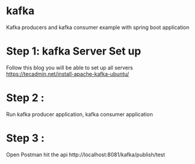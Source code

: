 # kafka
Kafka producers and kafka consumer example with spring boot application

# Step 1:  kafka Server Set up
Follow this blog you will be able to set up all servers https://tecadmin.net/install-apache-kafka-ubuntu/

# Step 2 : 
Run kafka producer application, kafka consumer application 

# Step 3 : 
Open Postman hit the api http://localhost:8081/kafka/publish/test
